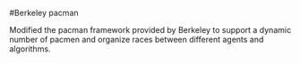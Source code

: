 #Berkeley pacman

Modified the pacman framework provided by Berkeley to support a dynamic number of pacmen and organize races between different agents and algorithms.
